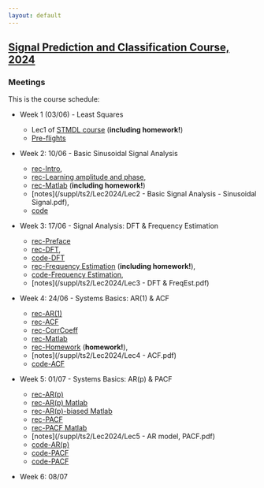```yaml
---
layout: default
---
```


## [Signal Prediction and Classification Course, 2024](/suppl/ts2/ts2_main2024)

### Meetings
This is the course schedule:
* Week 1 (03/06) - Least Squares 
  * Lec1 of [STMDL course](/suppl/ts1/ts1_main2024) (**including homework!**)
  * [Pre-flights](https://sce-ac-il.zoom.us/rec/share/02zx5eDxIe8r_JFjowupqIXTGNE3CkqAJp9S6tfSLCPQ9soS3_jjWpK6uqPHe7xX.utzBveHIvn8dRUxw?startTime=1717433328000)

* Week 2: 10/06 - Basic Sinusoidal Signal Analysis
  * [rec-Intro](https://sce-ac-il.zoom.us/rec/share/wF6kKMRYDDmXoPCGMOUm4eWPEGeH-D7zxAzSK1QE8DZng-IDlE7xuI0ajiWaJRvj.L9fJgxvCrA0vOb09?startTime=1717601699000), 
  * [rec-Learning amplitude and phase](https://sce-ac-il.zoom.us/rec/share/wF6kKMRYDDmXoPCGMOUm4eWPEGeH-D7zxAzSK1QE8DZng-IDlE7xuI0ajiWaJRvj.L9fJgxvCrA0vOb09?startTime=1717602531000), 
  * [rec-Matlab](https://sce-ac-il.zoom.us/rec/share/wF6kKMRYDDmXoPCGMOUm4eWPEGeH-D7zxAzSK1QE8DZng-IDlE7xuI0ajiWaJRvj.L9fJgxvCrA0vOb09?startTime=1717603249000) (**including homework!**)
  * [notes](/suppl/ts2/Lec2024/Lec2 - Basic Signal Analysis - Sinusoidal Signal.pdf), 
  * [code](/suppl/ts2/Lec2024/ls_regression_amp_phase.m)

* Week 3: 17/06 - Signal Analysis: DFT & Frequency Estimation
  * [rec-Preface](https://sce-ac-il.zoom.us/rec/share/s1nM9MBkH4IjiCvJe9goxC_9F7-KMe-DLt2YqPkbQEjyiLOWQXU_JFdVmrm9WmWH.dMn3pE_Idj6i-Dz3?startTime=1717673674000)
  * [rec-DFT](https://sce-ac-il.zoom.us/rec/share/s1nM9MBkH4IjiCvJe9goxC_9F7-KMe-DLt2YqPkbQEjyiLOWQXU_JFdVmrm9WmWH.dMn3pE_Idj6i-Dz3?startTime=1717673989000), 
  * [code-DFT](/suppl/ts2/Lec2024/ls_regression_fft.m)
  * [rec-Frequency Estimation](https://sce-ac-il.zoom.us/rec/share/s1nM9MBkH4IjiCvJe9goxC_9F7-KMe-DLt2YqPkbQEjyiLOWQXU_JFdVmrm9WmWH.dMn3pE_Idj6i-Dz3?startTime=1717675226000) (**including homework!**), 
  * [code-Frequency Estimation](/suppl/ts2/Lec2024/ls_regression_freq.m),
  * [notes](/suppl/ts2/Lec2024/Lec3 - DFT & FreqEst.pdf)

* Week 4: 24/06 - Systems Basics: AR(1) & ACF
  * [rec-AR(1)](https://sce-ac-il.zoom.us/rec/share/UB5rGxC89GMsKvv3K3b9jBGzaEJ8Y8a4O57k9EzcWi1EuKDr3pMfLrEJRc7RT8f_.ihAPiZvvBsCNFoa3?startTime=1718282564000)
  * [rec-ACF](https://sce-ac-il.zoom.us/rec/share/UB5rGxC89GMsKvv3K3b9jBGzaEJ8Y8a4O57k9EzcWi1EuKDr3pMfLrEJRc7RT8f_.ihAPiZvvBsCNFoa3?startTime=1718282915000)
  * [rec-CorrCoeff](https://sce-ac-il.zoom.us/rec/share/UB5rGxC89GMsKvv3K3b9jBGzaEJ8Y8a4O57k9EzcWi1EuKDr3pMfLrEJRc7RT8f_.ihAPiZvvBsCNFoa3?startTime=1718283625000)
  * [rec-Matlab](https://sce-ac-il.zoom.us/rec/share/UB5rGxC89GMsKvv3K3b9jBGzaEJ8Y8a4O57k9EzcWi1EuKDr3pMfLrEJRc7RT8f_.ihAPiZvvBsCNFoa3?startTime=1718284610000)
  * [rec-Homework](https://sce-ac-il.zoom.us/rec/share/UB5rGxC89GMsKvv3K3b9jBGzaEJ8Y8a4O57k9EzcWi1EuKDr3pMfLrEJRc7RT8f_.ihAPiZvvBsCNFoa3?startTime=1718285604000) (**homework!**),
  * [notes](/suppl/ts2/Lec2024/Lec4 - ACF.pdf)
  * [code-ACF](/suppl/ts2/Lec2024/acf_demo.m)

* Week 5: 01/07 - Systems Basics: AR(p) & PACF
    * [rec-AR(p)](https://sce-ac-il.zoom.us/rec/share/Y7hqL6zwaK8DheOY62YKgRHUJI5UHOecpETf80pUJw2IidI89wqpIoePWzNmBSC0.jp_Jxubqt-BJjPIb?startTime=1719144316000)
    * [rec-AR(p) Matlab](https://sce-ac-il.zoom.us/rec/share/Y7hqL6zwaK8DheOY62YKgRHUJI5UHOecpETf80pUJw2IidI89wqpIoePWzNmBSC0.jp_Jxubqt-BJjPIb?startTime=1719145400000)
    * [rec-AR(p)-biased Matlab](https://sce-ac-il.zoom.us/rec/share/QQT-91eER090n2dHYzHc31g1pucxkZpsdJrCaKjSgNRbaVdwt-fdp8-SOH5F31So.Wt_hOpNPJREFIWsp?startTime=1719147836000)
    * [rec-PACF](https://sce-ac-il.zoom.us/rec/share/Y7hqL6zwaK8DheOY62YKgRHUJI5UHOecpETf80pUJw2IidI89wqpIoePWzNmBSC0.jp_Jxubqt-BJjPIb?startTime=1719146169000)
    * [rec-PACF Matlab](https://sce-ac-il.zoom.us/rec/share/QQT-91eER090n2dHYzHc31g1pucxkZpsdJrCaKjSgNRbaVdwt-fdp8-SOH5F31So.Wt_hOpNPJREFIWsp?startTime=1719148114000)
    * [notes](/suppl/ts2/Lec2024/Lec5 - AR model, PACF.pdf)
    * [code-AR(p)](/suppl/ts2/Lec2024/ar_model_example.m)
    * [code-PACF](/suppl/ts2/Lec2024/ar_model_biased.m)
    * [code-PACF](/suppl/ts2/Lec2024/pacf_example.m)

* Week 6: 08/07 
